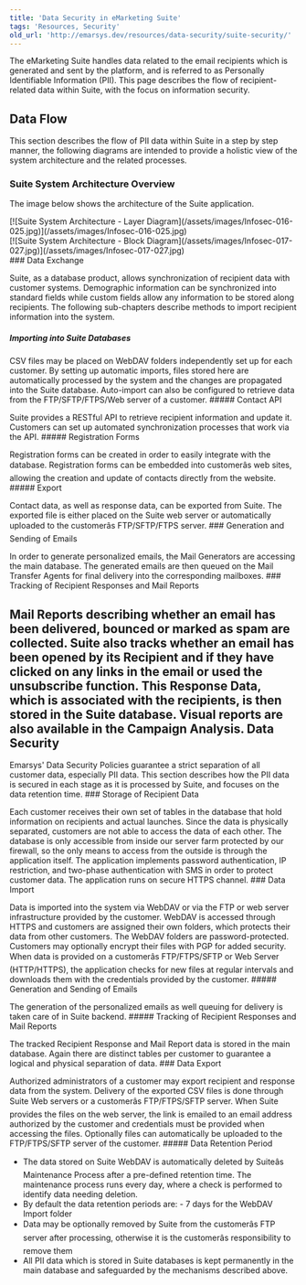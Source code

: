 ```yaml
---
title: 'Data Security in eMarketing Suite'
tags: 'Resources, Security'
old_url: 'http://emarsys.dev/resources/data-security/suite-security/'
---
```


The eMarketing Suite handles data related to the email recipients which is generated and sent by the platform, and is referred to as Personally Identifiable Information (PII). This page describes the flow of recipient-related data within Suite, with the focus on information security.

Data Flow
---------

 This section describes the flow of PII data within Suite in a step by step manner, the following diagrams are intended to provide a holistic view of the system architecture and the related processes.

### Suite System Architecture Overview

 The image below shows the architecture of the Suite application.

<div class="center"><div class="floatnone">[![Suite System Architecture - Layer Diagram](/assets/images/Infosec-016-025.jpg)](/assets/images/Infosec-016-025.jpg)</div></div><div class="center"><div class="floatnone">[![Suite System Architecture - Block Diagram](/assets/images/Infosec-017-027.jpg)](/assets/images/Infosec-017-027.jpg)</div></div>### Data Exchange

 Suite, as a database product, allows synchronization of recipient data with customer systems. Demographic information can be synchronized into standard fields while custom fields allow any information to be stored along recipients. The following sub-chapters describe methods to import recipient information into the system.

##### Importing into Suite Databases

<div class="center"> CSV files may be placed on WebDAV folders independently set up for each customer. By setting up automatic imports, files stored here are automatically processed by the system and the changes are propagated into the Suite database. Auto-import can also be configured to retrieve data from the FTP/SFTP/FTPS/Web server of a customer. ##### Contact API

 Suite provides a RESTful API to retrieve recipient information and update it. Customers can set up automated synchronization processes that work via the API. ##### Registration Forms

 Registration forms can be created in order to easily integrate with the database. Registration forms can be embedded into customerâ&#128;&#153;s web sites, allowing the creation and update of contacts directly from the website. ##### Export

 Contact data, as well as response data, can be exported from Suite. The exported file is either placed on the Suite web server or automatically uploaded to the customerâ&#128;&#153;s FTP/SFTP/FTPS server. ### Generation and Sending of Emails

 In order to generate personalized emails, the Mail Generators are accessing the main database. The generated emails are then queued on the Mail Transfer Agents for final delivery into the corresponding mailboxes. ### Tracking of Recipient Responses and Mail Reports

 Mail Reports describing whether an email has been delivered, bounced or marked as spam are collected. Suite also tracks whether an email has been opened by its Recipient and if they have clicked on any links in the email or used the unsubscribe function. This Response Data, which is associated with the recipients, is then stored in the Suite database. Visual reports are also available in the Campaign Analysis. Data Security
-------------

 Emarsys' Data Security Policies guarantee a strict separation of all customer data, especially PII data. This section describes how the PII data is secured in each stage as it is processed by Suite, and focuses on the data retention time. ### Storage of Recipient Data

 Each customer receives their own set of tables in the database that hold information on recipients and actual launches. Since the data is physically separated, customers are not able to access the data of each other. The database is only accessible from inside our server farm protected by our firewall, so the only means to access from the outside is through the application itself. The application implements password authentication, IP restriction, and two-phase authentication with SMS in order to protect customer data. The application runs on secure HTTPS channel. ### Data Import

 Data is imported into the system via WebDAV or via the FTP or web server infrastructure provided by the customer. WebDAV is accessed through HTTPS and customers are assigned their own folders, which protects their data from other customers. The WebDAV folders are password-protected. Customers may optionally encrypt their files with PGP for added security. When data is provided on a customerâ&#128;&#153;s FTP/FTPS/SFTP or Web Server (HTTP/HTTPS), the application checks for new files at regular intervals and downloads them with the credentials provided by the customer. ##### Generation and Sending of Emails

 The generation of the personalized emails as well queuing for delivery is taken care of in Suite backend. ##### Tracking of Recipient Responses and Mail Reports

 The tracked Recipient Response and Mail Report data is stored in the main database. Again there are distinct tables per customer to guarantee a logical and physical separation of data. ### Data Export

 Authorized administrators of a customer may export recipient and response data from the system. Delivery of the exported CSV files is done through Suite Web servers or a customerâ&#128;&#153;s FTP/FTPS/SFTP server. When Suite provides the files on the web server, the link is emailed to an email address authorized by the customer and credentials must be provided when accessing the files. Optionally files can automatically be uploaded to the FTP/FTPS/SFTP server of the customer. ##### Data Retention Period

- The data stored on Suite WebDAV is automatically deleted by Suiteâ&#128;&#153;s Maintenance Process after a pre-defined retention time. The maintenance process runs every day, where a check is performed to identify data needing deletion.
- By default the data retention periods are: - 7 days for the WebDAV Import folder
- Data may be optionally removed by Suite from the customerâ&#128;&#153;s FTP server after processing, otherwise it is the customerâ&#128;&#153;s responsibility to remove them
- All PII data which is stored in Suite databases is kept permanently in the main database and safeguarded by the mechanisms described above.

</div>